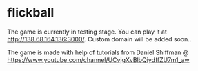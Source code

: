 # flickball

The game is currently in testing stage. You can play it at http://138.68.164.136:3000/. Custom domain will be added soon..

The game is made with help of tutorials from Daniel Shiffman @ https://www.youtube.com/channel/UCvjgXvBlbQiydffZU7m1_aw
